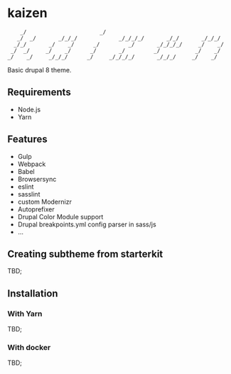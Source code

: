# kaizen

        _/                       _/
       _/  _/       _/_/_/             _/_/_/_/       _/_/       _/_/_/
      _/_/       _/    _/      _/         _/       _/_/_/_/     _/    _/
     _/  _/     _/    _/      _/       _/         _/           _/    _/
    _/    _/     _/_/_/      _/     _/_/_/_/       _/_/_/     _/    _/

Basic drupal 8 theme.

## Requirements

- Node.js
- Yarn

## Features

- Gulp
- Webpack
- Babel
- Browsersync
- eslint
- sasslint
- custom Modernizr
- Autoprefixer
- Drupal Color Module support
- Drupal breakpoints.yml config parser in sass/js
- ...

## Creating subtheme from starterkit

TBD;

## Installation

### With Yarn

TBD;

### With docker

TBD;
